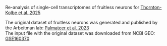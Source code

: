 Re-analysis of single-cell transcriptomes of fruitless neurons for [Thornton-Kolbe et al. 2025](https://doi.org/10.1101/2024.07.17.603956)  

The original dataset of fruitless neurons was generated and published by the Arbeitman lab: [Palmateer et al. 2023](https://elifesciences.org/articles/78511)  
The input file with the original dataset was downloaded from NCBI GEO: [GSE160370](https://www.ncbi.nlm.nih.gov/geo/query/acc.cgi?acc=GSE160370)
